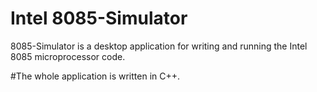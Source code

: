 # Intel 8085-Simulator

8085-Simulator is a desktop application for writing and running the Intel 8085 microprocessor code.

#The whole application is written in C++.
